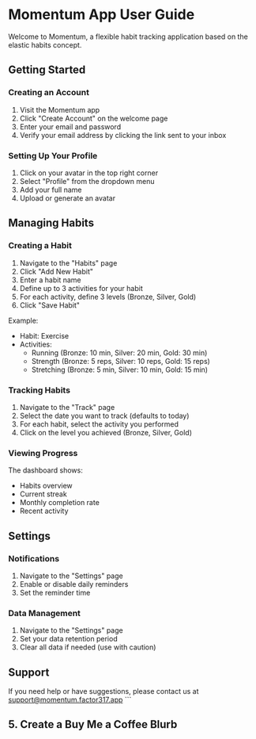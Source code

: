 # Momentum App User Guide

Welcome to Momentum, a flexible habit tracking application based on the elastic habits concept.

## Getting Started

### Creating an Account

1. Visit the Momentum app
2. Click "Create Account" on the welcome page
3. Enter your email and password
4. Verify your email address by clicking the link sent to your inbox

### Setting Up Your Profile

1. Click on your avatar in the top right corner
2. Select "Profile" from the dropdown menu
3. Add your full name
4. Upload or generate an avatar

## Managing Habits

### Creating a Habit

1. Navigate to the "Habits" page
2. Click "Add New Habit"
3. Enter a habit name
4. Define up to 3 activities for your habit
5. For each activity, define 3 levels (Bronze, Silver, Gold)
6. Click "Save Habit"

Example:
- Habit: Exercise
- Activities:
  - Running (Bronze: 10 min, Silver: 20 min, Gold: 30 min)
  - Strength (Bronze: 5 reps, Silver: 10 reps, Gold: 15 reps)
  - Stretching (Bronze: 5 min, Silver: 10 min, Gold: 15 min)

### Tracking Habits

1. Navigate to the "Track" page
2. Select the date you want to track (defaults to today)
3. For each habit, select the activity you performed
4. Click on the level you achieved (Bronze, Silver, Gold)

### Viewing Progress

The dashboard shows:
- Habits overview
- Current streak
- Monthly completion rate
- Recent activity

## Settings

### Notifications

1. Navigate to the "Settings" page
2. Enable or disable daily reminders
3. Set the reminder time

### Data Management

1. Navigate to the "Settings" page
2. Set your data retention period
3. Clear all data if needed (use with caution)

## Support

If you need help or have suggestions, please contact us at support@momentum.factor317.app
\`\`\`

## 5. Create a Buy Me a Coffee Blurb
